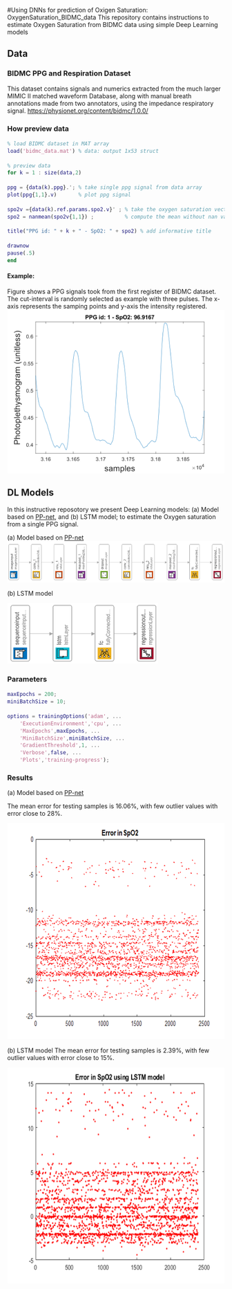 #Using DNNs for prediction of Oxigen Saturation:  OxygenSaturation_BIDMC_data 
This repository contains instructions to estimate Oxygen Saturation from BIDMC data using simple Deep Learning models


## Data
### BIDMC PPG and Respiration Dataset
This dataset contains signals and numerics extracted from the much larger MIMIC II matched waveform Database, along with manual breath annotations made from two annotators, using the impedance respiratory signal.
https://physionet.org/content/bidmc/1.0.0/

### How preview data
```matlab
% load BIDMC dataset in MAT array
load('bidmc_data.mat') % data: output 1x53 struct 

% preview data
for k = 1 : size(data,2)
    
ppg = {data(k).ppg}.'; % take single ppg signal from data array
plot(ppg{1,1}.v)       % plot ppg signal

spo2v ={data(k).ref.params.spo2.v}' ; % take the oxygen saturation vector
spo2 = nanmean(spo2v{1,1}) ;          % compute the mean without nan values

title("PPG id: " + k + " - SpO2: " + spo2) % add informative title

drawnow 
pause(.5)
end
```

#### Example:
Figure shows a PPG signals took from the first register of BIDMC dataset. The cut-interval is randomly selected as example with three pulses. The x-axis represents the samping points and y-axis the intensity registered.
![PPG signal from BIDMC dataset](https://github.com/MAlvarezN/OxygenSaturation_BIDMC_data/blob/553684e8563484b63c21b6b571f4b1715a832f29/sample_PPGsignal.png)

## DL Models

In this instructive reposotory we present Deep Learning models: (a) Model based on [PP-net](https://doi.org/10.1109/JSEN.2020.2990864), and (b) LSTM model; to estimate the Oxygen saturation from a single PPG signal.

(a) Model based on [PP-net](https://doi.org/10.1109/JSEN.2020.2990864)
![Example DL model](https://github.com/MAlvarezN/OxygenSaturation_BIDMC_data/blob/14c87e105f57e630471ece22c3208e59ad23e67a/ModelBasedPPNet_h.PNG)

(b) LSTM model

<img src="https://github.com/MAlvarezN/OxygenSaturation_BIDMC_data/blob/0f2baba542a47eabb1ed88e17e4b58b08bfd229a/Model_lstm_h.PNG" width="350" height="140">

### Parameters

```matlab
maxEpochs = 200;
miniBatchSize = 10;

options = trainingOptions('adam', ...
    'ExecutionEnvironment','cpu', ...
    'MaxEpochs',maxEpochs, ...
    'MiniBatchSize',miniBatchSize, ...
    'GradientThreshold',1, ...
    'Verbose',false, ...
    'Plots','training-progress');
```
### Results
(a) Model based on [PP-net](https://doi.org/10.1109/JSEN.2020.2990864)

The mean error for testing samples is 16.06%, with few outlier values with error close to 28%.

<img src="https://github.com/MAlvarezN/OxygenSaturation_BIDMC_data/blob/b1261d38ed213d3a5d44924be3bab641ab95a2ad/Error_based_PPnet.png" width="600" height="500">

(b) LSTM model
The mean error for testing samples is 2.39%, with few outlier values with error close to 15%.

<img src="https://github.com/MAlvarezN/OxygenSaturation_BIDMC_data/blob/817c17792945933ffa907291f03b1e2698ba8427/Error_LSTM.png" width="600" height="500">
